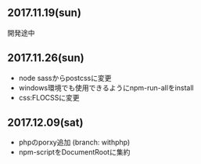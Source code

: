 ## 2017.11.19(sun)

開発途中

## 2017.11.26(sun)

- node sassからpostcssに変更
- windows環境でも使用できるようにnpm-run-allをinstall
- css:FLOCSSに変更

## 2017.12.09(sat)

- phpのporxy追加 (branch: withphp)
- npm-scriptをDocumentRootに集約
